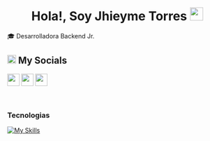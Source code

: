 <h1 align="center">Hola!, Soy Jhieyme Torres <img src="https://github.com/rahulkarda/rahulkarda/blob/main/wave.gif?raw=true" width="30"> </h1> 
<p>🎓 Desarrolladora Backend Jr. </p>

<div width="100">

<h2><img src="https://media.giphy.com/media/2Wg89Ea84IMmkxMngo/giphy.gif" height="20"> My Socials</h2>
<p>
  <a href="www.linkedin.com/in/jhieyme-torres/" target="_blank"> <img height="28" src = "https://img.shields.io/badge/-LinkedIn-0e76a8?style=for-the-badge&logo=Linkedin&logoColor=white"></a>
  <a href="https://www.instagram.com/jhieyme/" target="_blank"><img height="28" src = "https://img.shields.io/badge/-Instagram-e95950?style=for-the-badge&logo=Instagram&logoColor=white"></a>
  <a href="https://www.facebook.com/jennifer.torrespalomino24/" target="_blank"><img height="28" src = "https://img.shields.io/badge/-Facebook-0866FF?style=for-the-badge&logo=Facebook&logoColor=white"></a>
</p>

  <!-- Languages -->
  </br>
  <h3>Tecnologias</h3>

  [![My Skills](https://skillicons.dev/icons?i=java,spring,mysql,docker&theme=light)](https://skillicons.dev)
  
</div>

